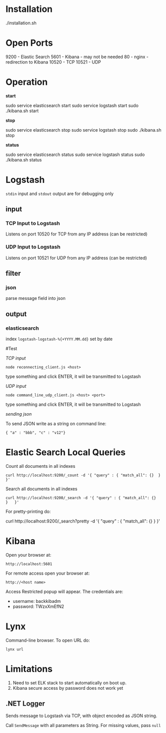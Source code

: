 # Installation

./installation.sh

# Open Ports

9200 - Elastic Search
5601 - Kibana - may not be needed
80 - nginx - redirection to Kibana
10520 - TCP
10521 - UDP

# Operation

**start**

sudo service elasticsearch start
sudo service logstash start
sudo ./kibana.sh start 

**stop**

sudo service elasticsearch stop
sudo service logstash stop
sudo ./kibana.sh stop

**status**

sudo service elasticsearch status
sudo service logstash status
sudo ./kibana.sh status

# Logstash

`stdin` input and `stdout` output are for debugging only

## input

### TCP Input to Logstash


Listens on port 10520 for TCP from any IP address (can be restricted)

### UDP Input to Logstash


Listens on port 10521 for UDP from any IP address (can be restricted)

## filter

### json

parse message field into json

## output 

### elasticsearch

index `logstash-logstash-%{+YYYY.MM.dd}` set by date


#Test


*TCP input*

    node reconnecting_client.js <host>

type something and click ENTER, it will be transmitted to Logstash

*UDP input*

    node command_line_udp_client.js <host> <port>

type something and click ENTER, it will be transmitted to Logstash

*sending json*

To send JSON write as a string on command line:

    { "a" : "bbb", "c" : "v12"}

# Elastic Search Local Queries


Count all documents in all indexes

    curl http://localhost:9200/_count -d '{ "query" : { "match_all": {}  }   }'

Search all documents in all indexes

    curl http://localhost:9200/_search -d '{ "query" : { "match_all": {}  }   }'

For pretty-printing do:

curl http://localhost:9200/_search?pretty -d '{ "query" : { "match_all": {}  }   }'

# Kibana

Open your browser at:

    http://localhost:5601

For remote access open your browser at:

    http://<host name>

Access Restricted popup will appear. The credentials are:

* username: backkibadm 
* password: TWzxXmEfN2

# Lynx

Command-line browser. To open URL do:

    lynx url

# Limitations

1. Need to set ELK stack to start automatically on boot up.
2. Kibana secure access by password does not work yet

## .NET Logger

Sends message to Logstash via TCP, with object encoded as JSON string.

Call `SendMessage` with all parameters as String. For missing values, pass `null`

